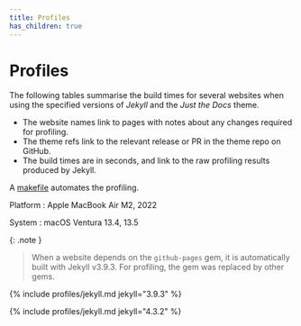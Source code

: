```yaml
---
title: Profiles
has_children: true
---
```


# Profiles

The following tables summarise the build times for several websites
when using the specified versions of _Jekyll_ and the _Just the Docs_ theme.

* The website names link to pages with notes about any changes required for profiling.
* The theme refs link to the relevant release or PR in the theme repo on GitHub.
* The build times are in seconds, and link to the raw profiling results produced by Jekyll.

A [makefile] automates the profiling.

Platform
: Apple MacBook Air M2, 2022

System
: macOS Ventura 13.4, 13.5

{: .note }
> When a website depends on the `github-pages` gem,
> it is automatically built with Jekyll v3.9.3.
> For profiling, the gem was replaced by other gems.

{% include profiles/jekyll.md jekyll="3.9.3" %}

{% include profiles/jekyll.md jekyll="4.3.2" %}

[v0.3.3]: https://github.com/just-the-docs/just-the-docs/releases/tag/v0.3.3 "Theme release v0.3.3"
[v0.4.2]: https://github.com/just-the-docs/just-the-docs/releases/tag/v0.4.2 "Theme release v0.4.2"
[v0.5.0]: https://github.com/just-the-docs/just-the-docs/releases/tag/v0.5.0 "Theme release v0.5.0"
[v0.5.1]: https://github.com/just-the-docs/just-the-docs/releases/tag/v0.5.1 "Theme release v0.5.1"
[v0.5.2]: https://github.com/just-the-docs/just-the-docs/releases/tag/v0.5.2 "Theme release v0.5.2"
[v0.5.4]: https://github.com/just-the-docs/just-the-docs/releases/tag/v0.5.4 "Theme release v0.5.4"
[#1244]: https://github.com/just-the-docs/just-the-docs/pull/1244 "Theme pull request 1244"
[v0.6.0]: https://github.com/just-the-docs/just-the-docs/releases/tag/v0.6.0 "Theme release v0.6.0"
[v0.6.1]: https://github.com/just-the-docs/just-the-docs/releases/tag/v0.6.1 "Theme release v0.6.1"
[v0.6.2]: https://github.com/just-the-docs/just-the-docs/releases/tag/v0.6.2 "Theme release v0.6.2"
[v0.7.0]: https://github.com/just-the-docs/just-the-docs/releases/tag/v0.7.0 "Theme release v0.7.0"

[just-the-docs-tests]: ../just-the-docs-tests/index/ "About profiling Just the Docs Tests"
[endoflife.date]: ../endoflife.date/index/ "About profiling endoflife.date"
[jekyll-doc-tsl2]: ../jekyll-doc-tsl2/index/ "About profiling jekyll-doc-tsl2"
[machinetranslate.org]: ../machinetranslate.org/index/ "About profiling machinetranslate.org"
[makefile]: https://raw.githubusercontent.com/just-the-docs/just-the-docs-tests/main/makefile
